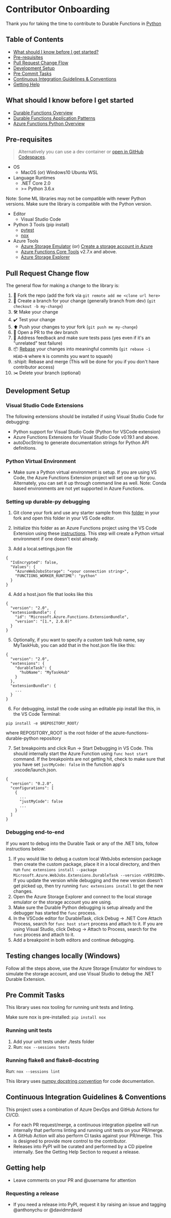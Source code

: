 # Contributor Onboarding
Thank you for taking the time to contribute to Durable Functions in [Python](https://www.python.org/)

## Table of Contents

- [What should I know before I get started?](#what-should-i-know-before-i-get-started)
- [Pre-requisites](#pre-requisites)
- [Pull Request Change Flow](#pull-request-change-flow)
- [Development Setup](#development-setup)
- [Pre Commit Tasks](#pre-commit-tasks)
- [Continuous Integration Guidelines & Conventions](#continuous-integration-guidelines-&-conventions)
- [Getting Help](#getting-help)

## What should I know before I get started
- [Durable Functions Overview](https://docs.microsoft.com/en-us/azure/azure-functions/durable/durable-functions-overview)
- [Durable Functions Application Patterns](https://docs.microsoft.com/en-us/azure/azure-functions/durable/durable-functions-overview?tabs=csharp#application-patterns)
- [Azure Functions Python Overview](https://docs.microsoft.com/en-us/azure/azure-functions/functions-create-first-azure-function-azure-cli?tabs=bash%2Cbrowser&pivots=programming-language-python)

## Pre-requisites

> Alternatively you can use a dev container or [open in GitHub Codespaces](https://codespaces.new/Azure/azure-functions-durable-python).

- OS
    - MacOS (or) Windows10 Ubuntu WSL
- Language Runtimes
    - .NET Core 2.0
    - \>= Python 3.6.x

Note: Some ML libraries may not be compatible with newer Python versions. Make sure the library is compatible with the Python version.

- Editor
    - Visual Studio Code
- Python 3 Tools (pip install)
    - [pytest](https://docs.pytest.org/en/latest/)
    - [nox](https://nox.thea.codes/en/stable/)
- Azure Tools
    - [Azure Storage Emulator](https://docs.microsoft.com/en-us/azure/storage/common/storage-use-emulator) (or) [Create a storage account in Azure](https://docs.microsoft.com/en-us/azure/storage/common/storage-account-create?tabs=azure-portal)
    - [Azure Functions Core Tools](https://github.com/Azure/azure-functions-core-tools) v2.7.x and above.
    - [Azure Storage Explorer](https://azure.microsoft.com/en-us/features/storage-explorer/)


## Pull Request Change flow

The general flow for making a change to the library is:

1. 🍴 Fork the repo (add the fork via `git remote add me <clone url here>`
2. 🌳 Create a branch for your change (generally branch from dev) (`git checkout -b my-change`)
3. 🛠 Make your change
4. ✔️ Test your change
5. ⬆️ Push your changes to your fork (`git push me my-change`)
6. 💌 Open a PR to the dev branch
7. 📢 Address feedback and make sure tests pass (yes even if it's an "unrelated" test failure)
8. 📦 [Rebase](https://git-scm.com/docs/git-rebase) your changes into  meaningful commits (`git rebase -i HEAD~N` where `N` is commits you want to squash)
9. :shipit: Rebase and merge (This will be done for you if you don't have contributor access)
10. ✂️ Delete your branch (optional)

## Development Setup

### Visual Studio Code Extensions

The following extensions should be installed if using Visual Studio Code for debugging:

- Python support for Visual Studio Code (Python for VSCode extension)
- Azure Functions Extensions for Visual Studio Code v0.19.1 and above.
- autoDocString to generate documentation strings for Python API definitions.

### Python Virtual Environment

- Make sure a Python virtual environment is setup. If you are using VS Code, the Azure Functions Extension project will set one up for you. Alternately, you can set it up through command line as well.
Note: Conda based environments are not yet supported in Azure Functions.

### Setting up durable-py debugging


1.  Git clone your fork and use any starter sample from this [folder](https://github.com/Azure/azure-functions-durable-python/tree/dev/samples/) in your fork and open this folder in your VS Code editor.

2. Initialize this folder as an Azure Functions project using the VS Code Extension using these [instructions](https://docs.microsoft.com/en-us/azure/azure-functions/functions-create-first-function-vs-code?pivots=programming-language-python). This step will create a Python virtual environment if one doesn't exist already.

3. Add a local.settings.json file

```
{
  "IsEncrypted": false,
  "Values": {
    "AzureWebJobsStorage": "<your connection string>",
    "FUNCTIONS_WORKER_RUNTIME": "python"
  }
}
```

4. Add a host.json file that looks like this

```
{
  "version": "2.0",
  "extensionBundle": {
    "id": "Microsoft.Azure.Functions.ExtensionBundle",
    "version": "[1.*, 2.0.0)"
  }
}
```

5. Optionally, if you want to specify a custom task hub name, say MyTaskHub, you can add that in the host.json file like this:

```
{
  "version": "2.0",
  "extensions": {
    "durableTask": {
      "hubName": "MyTaskHub"
    }
  },
  "extensionBundle": {
    ...
  }
}
```

6. For debugging, install the code using an editable pip install like this, in the VS Code Terminal:

```
pip install -e $REPOSITORY_ROOT/
```
where REPOSITORY_ROOT is the root folder of the azure-functions-durable-python repository 

7. Set breakpoints and click Run -> Start Debugging in VS Code. This should internally start the Azure Function using `func host start` command. If the breakpoints are not getting hit, check to make sure that you have set `justMyCode: false` in the function app's .vscode/launch.json.

```
{
  "version": "0.2.0",
  "configurations": [
    {
      ...
      "justMyCode": false
      ...
    }
  ]
}
```

### Debugging end-to-end

If you want to debug into the Durable Task or any of the .NET bits, follow instructions below:

1. If you would like to debug a custom local WebJobs extension package then create the custom package, place it in a local directory, and then run `func extensions install --package Microsoft.Azure.WebJobs.Extensions.DurableTask --version <VERSION>`. If you update the version while debugging and the new version doesn't get picked up, then try running `func extensions install` to get the new changes.
2. Open the Azure Storage Explorer and connect to the local storage emulator or the storage account you are using.
3. Make sure the Durable Python debugging is setup already and the debugger has started the `func` process.
4. In the VSCode editor for DurableTask, click Debug -> .NET Core Attach Process, search for `func host start` process and attach to it. If you are using Visual Studio, click Debug -> Attach to Process, search for the `func` process and attach to it.
5. Add a breakpoint in both editors and continue debugging.

## Testing changes locally (Windows)

Follow all the steps above, use the Azure Storage Emulator for windows to simulate the storage account, and use Visual Studio to debug the .NET Durable Extension.

## Pre Commit Tasks

This library uses nox tooling for running unit tests and linting.

Make sure nox is pre-installed:
`pip install nox`

### Running unit tests

1. Add your unit tests under ./tests folder
2. Run: `nox --sessions tests`

### Running flake8 and flake8-docstring

Run:  `nox --sessions lint`

This library uses [numpy docstring convention](https://numpydoc.readthedocs.io/en/latest/format.html) for code documentation.


## Continuous Integration Guidelines & Conventions

This project uses a combination of Azure DevOps and GitHub Actions for CI/CD.

- For each PR request/merge, a continuous integration pipeline will run internally that performs linting and running unit tests on your PR/merge.
- A GitHub Action will also perform CI tasks against your PR/merge. This is designed to provide more control to the contributor.
- Releases into PyPI will be curated and performed by a CD pipeline internally. See the Getting Help Section to request a release.

## Getting help

 - Leave comments on your PR and @username for attention

### Requesting a release
- If you need a release into PyPI, request it by raising an issue and tagging @anthonychu or @davidmrdavid


